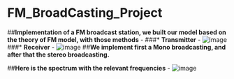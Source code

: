 # FM_BroadCasting_Project
##**Implementation of a FM broadcast station, we built our model based on the theory of FM model, with those methods** - 
            ###* **Transmitter** - 
                ![image](https://user-images.githubusercontent.com/119860235/229386044-edf15f19-8c32-4fe6-a69e-e5a9d1c391e8.png)
            ###* **Receiver** - 
                ![image](https://user-images.githubusercontent.com/119860235/229386072-e7bbc60c-73fd-4ac7-8129-05cbdf6a4ec6.png)
##**We implement first a Mono broadcasting, and after that the stereo broadcasting.**


##**Here is the spectrum with the relevant frequencies** - 
      ![image](https://user-images.githubusercontent.com/119860235/229386156-8df36ae2-3531-4a4e-8c14-f41b0e212741.png)
      
